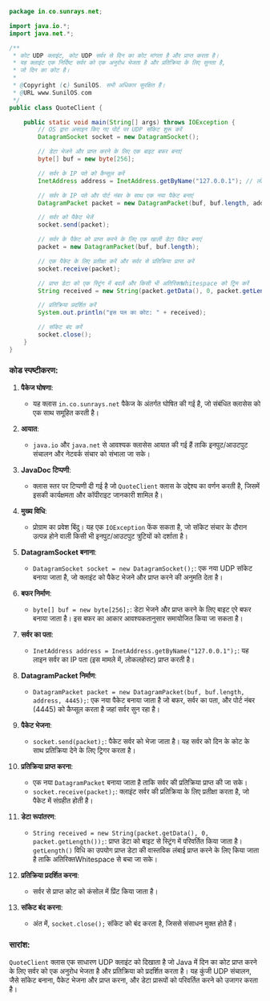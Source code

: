 ```java
package in.co.sunrays.net;

import java.io.*;
import java.net.*;

/**
 * कोट UDP क्लाइंट, कोट UDP सर्वर से दिन का कोट मांगता है और प्राप्त करता है।
 * यह क्लाइंट एक निर्दिष्ट सर्वर को एक अनुरोध भेजता है और प्रतिक्रिया के लिए सुनता है,
 * जो दिन का कोट है।
 * 
 * @Copyright (c) SunilOS. सभी अधिकार सुरक्षित हैं।
 * @URL www.SunilOS.com
 */
public class QuoteClient {

    public static void main(String[] args) throws IOException {
        // OS द्वारा असाइन किए गए पोर्ट पर UDP सॉकेट शुरू करें
        DatagramSocket socket = new DatagramSocket();

        // डेटा भेजने और प्राप्त करने के लिए एक बाइट बफर बनाएं
        byte[] buf = new byte[256];

        // सर्वर के IP पते को कैप्सूल करें
        InetAddress address = InetAddress.getByName("127.0.0.1"); // लोकलहोस्ट

        // सर्वर के IP पते और पोर्ट नंबर के साथ एक नया पैकेट बनाएं
        DatagramPacket packet = new DatagramPacket(buf, buf.length, address, 4445);

        // सर्वर को पैकेट भेजें
        socket.send(packet);

        // सर्वर के पैकेट को प्राप्त करने के लिए एक खाली डेटा पैकेट बनाएं
        packet = new DatagramPacket(buf, buf.length);

        // एक पैकेट के लिए प्रतीक्षा करें और सर्वर से प्रतिक्रिया प्राप्त करें
        socket.receive(packet);

        // प्राप्त डेटा को एक स्ट्रिंग में बदलें और किसी भी अतिरिक्तWhitespace को ट्रिम करें
        String received = new String(packet.getData(), 0, packet.getLength());

        // प्रतिक्रिया प्रदर्शित करें
        System.out.println("इस पल का कोट: " + received);

        // सॉकेट बंद करें
        socket.close();
    }
}
```

### कोड स्पष्टीकरण:

1. **पैकेज घोषणा**:
   - यह क्लास `in.co.sunrays.net` पैकेज के अंतर्गत घोषित की गई है, जो संबंधित क्लासेस को एक साथ समूहित करती है।

2. **आयात**:
   - `java.io` और `java.net` से आवश्यक क्लासेस आयात की गई हैं ताकि इनपुट/आउटपुट संचालन और नेटवर्क संचार को संभाला जा सके।

3. **JavaDoc टिप्पणी**:
   - क्लास स्तर पर टिप्पणी दी गई है जो `QuoteClient` क्लास के उद्देश्य का वर्णन करती है, जिसमें इसकी कार्यक्षमता और कॉपीराइट जानकारी शामिल है।

4. **मुख्य विधि**:
   - प्रोग्राम का प्रवेश बिंदु। यह एक `IOException` फेंक सकता है, जो सॉकेट संचार के दौरान उत्पन्न होने वाली किसी भी इनपुट/आउटपुट त्रुटियों को दर्शाता है।

5. **DatagramSocket बनाना**:
   - `DatagramSocket socket = new DatagramSocket();`: एक नया UDP सॉकेट बनाया जाता है, जो क्लाइंट को पैकेट भेजने और प्राप्त करने की अनुमति देता है।

6. **बफर निर्माण**:
   - `byte[] buf = new byte[256];`: डेटा भेजने और प्राप्त करने के लिए बाइट एरे बफर बनाया जाता है। इस बफर का आकार आवश्यकतानुसार समायोजित किया जा सकता है।

7. **सर्वर का पता**:
   - `InetAddress address = InetAddress.getByName("127.0.0.1");`: यह लाइन सर्वर का IP पता (इस मामले में, लोकलहोस्ट) प्राप्त करती है।

8. **DatagramPacket निर्माण**:
   - `DatagramPacket packet = new DatagramPacket(buf, buf.length, address, 4445);`: एक नया पैकेट बनाया जाता है जो बफर, सर्वर का पता, और पोर्ट नंबर (4445) को कैप्सूल करता है जहां सर्वर सुन रहा है।

9. **पैकेट भेजना**:
   - `socket.send(packet);`: पैकेट सर्वर को भेजा जाता है। यह सर्वर को दिन के कोट के साथ प्रतिक्रिया देने के लिए ट्रिगर करता है।

10. **प्रतिक्रिया प्राप्त करना**:
    - एक नया `DatagramPacket` बनाया जाता है ताकि सर्वर की प्रतिक्रिया प्राप्त की जा सके।
    - `socket.receive(packet);`: क्लाइंट सर्वर की प्रतिक्रिया के लिए प्रतीक्षा करता है, जो पैकेट में संग्रहीत होती है।

11. **डेटा रूपांतरण**:
    - `String received = new String(packet.getData(), 0, packet.getLength());`: प्राप्त डेटा को बाइट से स्ट्रिंग में परिवर्तित किया जाता है। `getLength()` विधि का उपयोग प्राप्त डेटा की वास्तविक लंबाई प्राप्त करने के लिए किया जाता है ताकि अतिरिक्तWhitespace से बचा जा सके।

12. **प्रतिक्रिया प्रदर्शित करना**:
    - सर्वर से प्राप्त कोट को कंसोल में प्रिंट किया जाता है।

13. **सॉकेट बंद करना**:
    - अंत में, `socket.close();` सॉकेट को बंद करता है, जिससे संसाधन मुक्त होते हैं।

### सारांश:
`QuoteClient` क्लास एक साधारण UDP क्लाइंट को दिखाता है जो Java में दिन का कोट प्राप्त करने के लिए सर्वर को एक अनुरोध भेजता है और प्रतिक्रिया को प्रदर्शित करता है। यह कुंजी UDP संचालन, जैसे सॉकेट बनाना, पैकेट भेजना और प्राप्त करना, और डेटा प्रारूपों को परिवर्तित करने को उजागर करता है।
